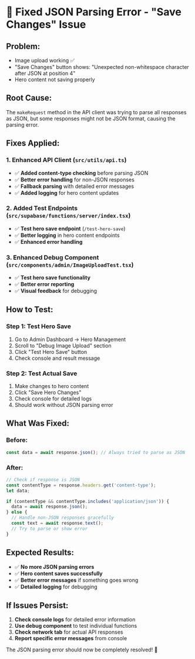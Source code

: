 # 🔧 Fixed JSON Parsing Error - "Save Changes" Issue

## **Problem:**
- Image upload working ✅
- "Save Changes" button shows: "Unexpected non-whitespace character after JSON at position 4"
- Hero content not saving properly

## **Root Cause:**
The `makeRequest` method in the API client was trying to parse all responses as JSON, but some responses might not be JSON format, causing the parsing error.

## **Fixes Applied:**

### 1. **Enhanced API Client (`src/utils/api.ts`)**
- ✅ **Added content-type checking** before parsing JSON
- ✅ **Better error handling** for non-JSON responses
- ✅ **Fallback parsing** with detailed error messages
- ✅ **Added logging** for hero content updates

### 2. **Added Test Endpoints (`src/supabase/functions/server/index.tsx`)**
- ✅ **Test hero save endpoint** (`/test-hero-save`)
- ✅ **Better logging** in hero content endpoints
- ✅ **Enhanced error handling**

### 3. **Enhanced Debug Component (`src/components/admin/ImageUploadTest.tsx`)**
- ✅ **Test hero save functionality**
- ✅ **Better error reporting**
- ✅ **Visual feedback** for debugging

## **How to Test:**

### **Step 1: Test Hero Save**
1. Go to Admin Dashboard → Hero Management
2. Scroll to "Debug Image Upload" section
3. Click "Test Hero Save" button
4. Check console and result message

### **Step 2: Test Actual Save**
1. Make changes to hero content
2. Click "Save Hero Changes"
3. Check console for detailed logs
4. Should work without JSON parsing error

## **What Was Fixed:**

### **Before:**
```javascript
const data = await response.json(); // Always tried to parse as JSON
```

### **After:**
```javascript
// Check if response is JSON
const contentType = response.headers.get('content-type');
let data;

if (contentType && contentType.includes('application/json')) {
  data = await response.json();
} else {
  // Handle non-JSON responses gracefully
  const text = await response.text();
  // Try to parse or show error
}
```

## **Expected Results:**
- ✅ **No more JSON parsing errors**
- ✅ **Hero content saves successfully**
- ✅ **Better error messages** if something goes wrong
- ✅ **Detailed logging** for debugging

## **If Issues Persist:**
1. **Check console logs** for detailed error information
2. **Use debug component** to test individual functions
3. **Check network tab** for actual API responses
4. **Report specific error messages** from console

The JSON parsing error should now be completely resolved! 🎉
